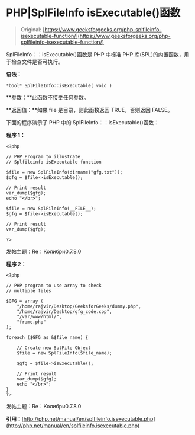# PHP|SplFileInfo isExecutable()函数

> Original: [https://www.geeksforgeeks.org/php-splfileinfo-isexecutable-function/](https://www.geeksforgeeks.org/php-splfileinfo-isexecutable-function/)

SplFileInfo：：isExecutable()函数是 PHP 中标准 PHP 库(SPL)的内置函数，用于检查文件是否可执行。

**语法：**

```
*bool* SplFileInfo::isExecutable( void )
```

**参数：**此函数不接受任何参数。

**返回值：**如果 file 是目录，则此函数返回 TRUE，否则返回 FALSE。

下面的程序演示了 PHP 中的 SplFileInfo：：isExecutable()函数：

**程序 1：**

```
<?php

// PHP Program to illustrate 
// Splfileinfo isExecutable function

$file = new SplFileInfo(dirname("gfg.txt"));
$gfg = $file->isExecutable();

// Print result
var_dump($gfg);
echo "</br>";

$file = new SplFileInfo(__FILE__);
$gfg = $file->isExecutable();

// Print result
var_dump($gfg);

?>
```

发帖主题：Re：Колибри0.7.8.0

**程序 2：**

```
<?php 

// PHP program to use array to check 
// multiple files 

$GFG = array (
    "/home/rajvir/Desktop/GeeksforGeeks/dummy.php",
    "/home/rajvir/Desktop/gfg_code.cpp",
    "/var/www/html/",
    "frame.php"
);

foreach ($GFG as &$file_name) { 

    // Create new SplFile Object 
    $file = new SplFileInfo($file_name); 

    $gfg = $file->isExecutable();

    // Print result
    var_dump($gfg);
    echo "</br>";
} 
?>  
```

发帖主题：Re：Колибри0.7.8.0

**引用：**[http://php.net/manual/en/splfileinfo.isexecutable.php](http://php.net/manual/en/splfileinfo.isexecutable.php)